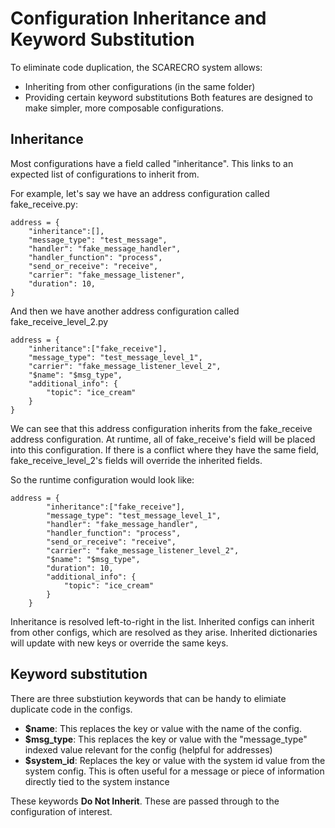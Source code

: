# Configuration Inheritance and Keyword Substitution
To eliminate code duplication, the SCARECRO system allows:
- Inheriting from other configurations (in the same folder)
- Providing certain keyword substitutions 
Both features are designed to make simpler, more composable configurations. 

## Inheritance
Most configurations have a field called "inheritance". This links to an expected list of configurations to inherit from. 

For example, let's say we have an address configuration called fake_receive.py: 

    address = {
        "inheritance":[],
        "message_type": "test_message",
        "handler": "fake_message_handler",
        "handler_function": "process",
        "send_or_receive": "receive",
        "carrier": "fake_message_listener",
        "duration": 10,
    }

And then we have another address configuration called fake_receive_level_2.py 

    address = {
        "inheritance":["fake_receive"],
        "message_type": "test_message_level_1",
        "carrier": "fake_message_listener_level_2",
        "$name": "$msg_type",
        "additional_info": {
            "topic": "ice_cream" 
        } 
    }

We can see that this address configuration inherits from the fake_receive address configuration. At runtime, all of fake_receive's field will be placed into this configuration. If there is a conflict where they have the same field, fake_receive_level_2's fields will override the inherited fields. 

So the runtime configuration would look like: 

    address = {
            "inheritance":["fake_receive"],
            "message_type": "test_message_level_1",
            "handler": "fake_message_handler",
            "handler_function": "process",
            "send_or_receive": "receive",
            "carrier": "fake_message_listener_level_2",
            "$name": "$msg_type",
            "duration": 10,
            "additional_info": {
                "topic": "ice_cream" 
            } 
        }

Inheritance is resolved left-to-right in the list. Inherited configs can inherit from other configs, which are resolved as they arise. Inherited dictionaries will update with new keys or override the same keys. 

## Keyword substitution 
There are three substiution keywords that can be handy to elimiate duplicate code in the configs. 

* __$name__: This replaces the key or value with the name of the config. 
* __$msg_type__: This replaces the key or value with the "message_type" indexed value relevant for the config (helpful for addresses)
* __$system_id__: Replaces the key or value with the system id value from the system config. This is often useful for a message or piece of information directly tied to the system instance 

These keywords **Do Not Inherit**. These are passed through to the configuration of interest. 

